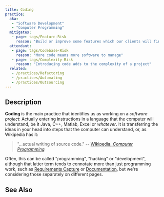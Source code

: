 ```yaml
---
title: Coding
practice:
  aka: 
   - "Software Development"
   - "Computer Programming"
  mitigates:
   - page: tags/Feature-Risk
     reason: "Build or improve some features which our clients will find useful."
  attendant:
   - page: tags/Codebase-Risk
     reason: "More code means more software to manage"
   - page: tags/Complexity-Risk
     reason: "Introducing code adds to the complexity of a project"
  related:
   - /practices/Refactoring
   - /practices/Automating
   - /practices/Outsourcing
---
```


<PracticeIntro details={frontMatter.practice} /> 

## Description

**Coding** is the main practice that identifies us as working on a _software project_:  Actually entering instructions in a language that the computer will understand, be it Java, C++, Matlab, Excel or _whatever_.   It is transferring the ideas in your head into steps that the computer can understand, or, as Wikipedia has it:

> "...actual writing of source code." -- [Wikipedia, _Computer Programming_](https://en.wikipedia.org/wiki/Computer_programming)

Often, this can be called "programming", "hacking" or "development", although that latter term tends to connotate more than just programming work, such as [Requirements Capture](Requirements-Capture) or [Documentation](Documentation.md), but we're considering those separately on different pages.

## See Also

<TagList tag="Coding" />
